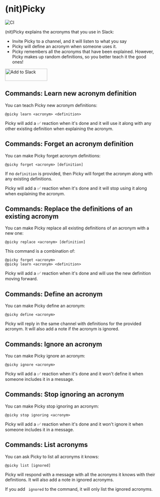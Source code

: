 # (nit)Picky

![CI](https://github.com/ggalmazor/picky/actions/workflows/ci.yml/badge.svg)

(nit)Picky explains the acronyms that you use in Slack:
- Invite Picky to a channel, and it will listen to what you say
- Picky will define an acronym when someone uses it.
- Picky remembers all the acronyms that have been explained. However, Picky makes up random definitions, so you better teach it the good ones!

<a href="https://slack.com/oauth/v2/authorize?client_id=7828417850918.7820563959399&scope=app_mentions:read,channels:history,chat:write,im:history,im:write,reactions:write,team:read&user_scope="><img alt="Add to Slack" height="40" width="139" src="https://platform.slack-edge.com/img/add_to_slack.png" srcSet="https://platform.slack-edge.com/img/add_to_slack.png 1x, https://platform.slack-edge.com/img/add_to_slack@2x.png 2x" /></a>

## Commands: Learn new acronym definition

You can teach Picky new acronym definitions:
```
@picky learn <acronym> <definition>
```

Picky will add a ✅ reaction when it's done and it will use it along with any other existing definition when explaining the acronym.

## Commands: Forget an acronym definition

You can make Picky forget acronym definitions:
```
@picky forget <acronym> [definition]
```

If no `definition` is provided, then Picky will forget the acronym along with any existing definitions. 

Picky will add a ✅ reaction when it's done and it will stop using it along when explaining the acronym.

## Commands: Replace the definitions of an existing acronym

You can make Picky replace all existing definitions of an acronym with a new one:
```
@picky replace <acronym> [definition]
```

This command is a combination of:
```
@picky forget <acronym>
@picky learn <acronym> <definition>
```

Picky will add a ✅ reaction when it's done and will use the new definition moving forward.

## Commands: Define an acronym

You can make Picky define an acronym:
```
@picky define <acronym>
```

Picky will reply in the same channel with definitions for the provided acronym. It will also add a note if the acronym is ignored.

## Commands: Ignore an acronym

You can make Picky ignore an acronym:
```
@picky ignore <acronym>
```

Picky will add a ✅ reaction when it's done and it won't define it when someone includes it in a message.

## Commands: Stop ignoring an acronym

You can make Picky stop ignoring an acronym:
```
@picky stop ignoring <acronym>
```

Picky will add a ✅ reaction when it's done and it won't ignore it when someone includes it in a message.

## Commands: List acronyms

You can ask Picky to list all acronyms it knows:
```
@picky list [ignored]
```

Picky will respond with a message with all the acronyms it knows with their definitions. It will also add a note in ignored acronyms.

If you add ` ignored` to the command, it will only list the ignored acronyms.


